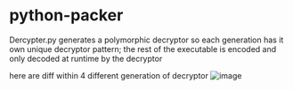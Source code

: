 # python-packer
Dercypter.py generates a polymorphic decryptor so each generation has it own unique decryptor pattern; 
the rest of the executable is encoded and only decoded at runtime by the decryptor

here are diff within 4 different generation of decryptor 
![image](https://github.com/araout42/python-packer/assets/41875074/b0c6f723-8cc7-48c0-81f0-cc41e8186f3b)
